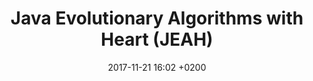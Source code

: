 ---
layout: post
title:  "Java Evolutionary Algorithms with Heart (JEAH)"
description: >
    Introducing a small Java project that implements a library for evolutionary algorithms.
date:   2017-11-21 16:02 +0200
categories:
    - teaching
    - java
    - evolutionary algorithm
---